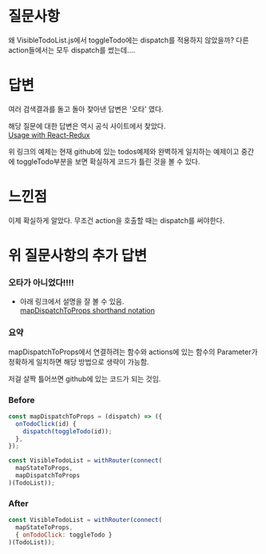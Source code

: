 # 질문사항
왜 VisibleTodoList.js에서 toggleTodo에는 dispatch를 적용하지 않았을까?
다른 action들에서는 모두 dispatch를 썼는데....

# 답변
여러 검색결과를 돌고 돌아 찾아낸 답변은 '오타' 였다.  

해당 질문에 대한 답변은 역시 공식 사이트에서 찾았다.  
[Usage with React-Redux](http://redux.js.org/docs/basics/UsageWithReact.html)

위 링크의 예제는 현재 github에 있는 todos예제와 완벽하게 일치하는 예제이고 중간에 toggleTodo부분을 보면 확실하게 코드가 틀린 것을 볼 수 있다.

# 느낀점
이제 확실하게 알았다. 무조건 action을 호출할 때는 dispatch를 써야한다.

# 위 질문사항의 추가 답변
### 오타가 아니었다!!!!
  - 아래 링크에서 설명을 잘 볼 수 있음.  
[mapDispatchToProps shorthand notation](https://lpasslack.gitbooks.io/react-applications-with-idiomatic-redux/docs/09-Using_mapDispatchToProps_Shorthand_Notation.html)
### 요약
mapDispatchToProps에서 연결하려는 함수와 actions에 있는 함수의 Parameter가 정확하게 일치하면 해당 방법으로 생략이 가능함.

저걸 살짝 틀어쓰면 github에 있는 코드가 되는 것임.

### Before
```javascript
const mapDispatchToProps = (dispatch) => ({
  onTodoClick(id) {
    dispatch(toggleTodo(id));
  },
});

const VisibleTodoList = withRouter(connect(
  mapStateToProps,
  mapDispatchToProps
)(TodoList));
```
### After
```javascript
const VisibleTodoList = withRouter(connect(
  mapStateToProps,
  { onTodoClick: toggleTodo }
)(TodoList));
```